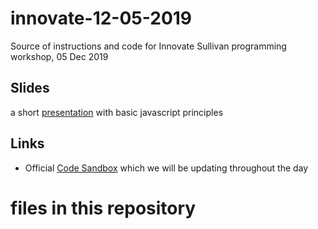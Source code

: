 # innovate-12-05-2019
Source of instructions and code for Innovate Sullivan programming workshop, 05 Dec 2019

## Slides

a short [presentation](https://docs.google.com/presentation/d/1G3ZPOtCJCUtviQLXGuoSYPIO3LPDh7fyg1CpABSeyUg) with basic javascript principles

## Links

- Official [Code Sandbox](https://codesandbox.io/s/innovate-12-05-2019-7fceq) which we will be updating throughout the day

# files in this repository

